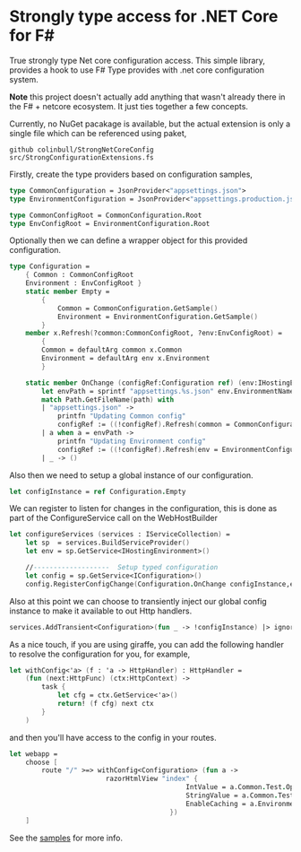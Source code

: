 # Strongly type access for .NET Core for F#

True strongly type Net core configuration access. This simple library, provides a hook to use F# Type provides with .net core configuration system.

**Note** this project doesn't actually add anything that wasn't already there in the F# + netcore ecosystem. It just ties together a few concepts. 

Currently, no NuGet pacakage is available, but the actual extension is only a single file which can be referenced using paket, 

    github colinbull/StrongNetCoreConfig src/StrongConfigurationExtensions.fs

Firstly, create the type providers based on configuration samples, 
```fsharp
type CommonConfiguration = JsonProvider<"appsettings.json">
type EnvironmentConfiguration = JsonProvider<"appsettings.production.json">

type CommonConfigRoot = CommonConfiguration.Root
type EnvConfigRoot = EnvironmentConfiguration.Root
```
Optionally then we can define a wrapper object for this provided configuration. 
```fsharp
type Configuration = 
    { Common : CommonConfigRoot
    Environment : EnvConfigRoot }
    static member Empty = 
        {
            Common = CommonConfiguration.GetSample()
            Environment = EnvironmentConfiguration.GetSample()
        }
    member x.Refresh(?common:CommonConfigRoot, ?env:EnvConfigRoot) = 
        {
        Common = defaultArg common x.Common
        Environment = defaultArg env x.Environment
        }

    static member OnChange (configRef:Configuration ref) (env:IHostingEnvironment) path  = 
        let envPath = sprintf "appsettings.%s.json" env.EnvironmentName 
        match Path.GetFileName(path) with 
        | "appsettings.json" -> 
            printfn "Updating Common config"
            configRef := ((!configRef).Refresh(common = CommonConfiguration.Load(path)))
        | a when a = envPath -> 
            printfn "Updating Environment config"
            configRef := ((!configRef).Refresh(env = EnvironmentConfiguration.Load(path)))
        | _ -> ()
```
Also then we need to setup a global instance of our configuration. 
```fsharp
let configInstance = ref Configuration.Empty
```

We can register to listen for changes in the configuration, this is done as part of the ConfigureService call on the WebHostBuilder 
```fsharp
let configureServices (services : IServiceCollection) =
    let sp  = services.BuildServiceProvider()
    let env = sp.GetService<IHostingEnvironment>()

    //-------------------  Setup typed configuration
    let config = sp.GetService<IConfiguration>() 
    config.RegisterConfigChange(Configuration.OnChange configInstance,env)
```
Also at this point we can choose to transiently inject our global config instance to make it available to out Http handlers. 
```fsharp
services.AddTransient<Configuration>(fun _ -> !configInstance) |> ignore
```
As a nice touch, if you are using giraffe, you can add the following handler to resolve the configuration for you, for example, 
```fsharp
let withConfig<'a> (f : 'a -> HttpHandler) : HttpHandler = 
    (fun (next:HttpFunc) (ctx:HttpContext) -> 
        task { 
            let cfg = ctx.GetService<'a>()
            return! (f cfg) next ctx
        }
    )
```
and then you'll have access to the config in your routes. 
```fsharp
let webapp = 
    choose [ 
        route "/" >=> withConfig<Configuration> (fun a -> 
                        razorHtmlView "index" { 
                                            IntValue = a.Common.Test.OptionInt; 
                                            StringValue = a.Common.Test.OptionString; 
                                            EnableCaching = a.Environment.Caching.EnableCaching
                                        }) 
    ]
```
See the [samples](samples) for more info. 

